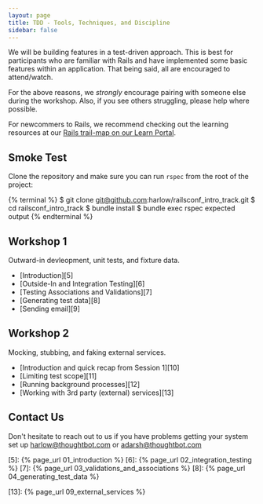 ```yaml
---
layout: page
title: TDD - Tools, Techniques, and Discipline
sidebar: false
---
```


We will be building features in a test-driven approach. This is best for
participants who are familiar with Rails and have implemented some basic
features within an application. That being said, all are encouraged to
attend/watch.

For the above reasons, we _strongly_ encourage pairing with someone else during
the workshop. Also, if you see others struggling, please help where possible.

For newcommers to Rails, we recommend checking out the learning resources at our
[Rails trail-map on our Learn Portal][4].

## Smoke Test

Clone the repository and make sure you can run `rspec` from the root of the project:

{% terminal %}
$ git clone git@github.com:harlow/railsconf_intro_track.git
$ cd railsconf_intro_track
$ bundle install
$ bundle exec rspec
  expected output
{% endterminal %}

## Workshop 1

Outward-in devleopment, unit tests, and fixture data.

- [Introduction][5]
- [Outside-In and Integration Testing][6]
- [Testing Associations and Validations][7]
- [Generating test data][8]
- [Sending email][9]

## Workshop 2

Mocking, stubbing, and faking external services.

- [Introduction and quick recap from Session 1][10]
- [Limiting test scope][11]
- [Running background processes][12]
- [Working with 3rd party (external) services][13]

## Contact Us

Don't hesitate to reach out to us if you have problems getting your system set
up [harlow@thoughtbot.com][2] or [adarsh@thoughtbot.com][3]

[1]: https://github.com/harlow/railsconf_intro_track
[2]: mailto://harlow@thoughtbot.com
[3]: mailto://adarsh@thoughtbot.com
[4]: https://learn.thoughtbot.com/rails
[5]: {% page_url 01_introduction %}
[6]: {% page_url 02_integration_testing %}
[7]: {% page_url 03_validations_and_associations %}
[8]: {% page_url 04_generating_test_data %}

[13]: {% page_url 09_external_services %}
